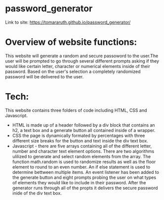 # password_generator

Link to site: https://tomararuth.github.io/password_generator/

# Overview of website functions:
This website will generate a random and secure passoword to the user.The user will be prompted to go through several different prompts asking if they would like certain letter, character or numerical elements inside of their password. Based on the user's selection a completely randomized password will be delivered to the user. 

# Tech:
This website contains three folders of code including HTML, CSS and Javascript. 
* HTML is made up of a header followed by a div block that contains an h2, a text box and a generate button all contained inside of a wrapper. 
* CSS the page is dynamically formated by percentages with three different size breaks for the button and text inside the div text box.  
* Javascript - there are five arrays containing all of the different letter, number and character text element options. There are two algorithms ulilized to generate and select random elements from the array. The function math.random is used to randomize results as well as the floor element to round to an even number. An if else statement is used to determine bettween multiple items. An event listener has been added to the generate button and eight prompts probing the user on what types of elements they would like to include in their password. After the generator runs through all of the propts it delivers the secure password inide of the div text box.
